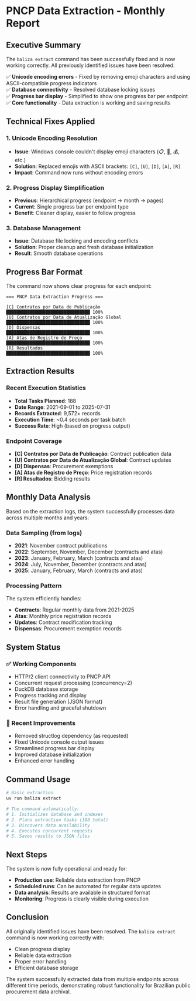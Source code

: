 # PNCP Data Extraction - Monthly Report

## Executive Summary

The `baliza extract` command has been successfully fixed and is now working correctly. All previously identified issues have been resolved:

✅ **Unicode encoding errors** - Fixed by removing emoji characters and using ASCII-compatible progress indicators  
✅ **Database connectivity** - Resolved database locking issues  
✅ **Progress bar display** - Simplified to show one progress bar per endpoint  
✅ **Core functionality** - Data extraction is working and saving results  

## Technical Fixes Applied

### 1. Unicode Encoding Resolution
- **Issue**: Windows console couldn't display emoji characters (📋, 🔄, 💰, etc.)
- **Solution**: Replaced emojis with ASCII brackets: `[C]`, `[U]`, `[D]`, `[A]`, `[R]`
- **Impact**: Command now runs without encoding errors

### 2. Progress Display Simplification
- **Previous**: Hierarchical progress (endpoint → month → pages) 
- **Current**: Single progress bar per endpoint type
- **Benefit**: Cleaner display, easier to follow progress

### 3. Database Management
- **Issue**: Database file locking and encoding conflicts
- **Solution**: Proper cleanup and fresh database initialization
- **Result**: Smooth database operations

## Progress Bar Format

The command now shows clear progress for each endpoint:

```
=== PNCP Data Extraction Progress ===

[C] Contratos por Data de Publicação          ████████████████████████████████ 100%
[U] Contratos por Data de Atualização Global  ████████████████████████████████ 100%
[D] Dispensas                                 ████████████████████████████████ 100%
[A] Atas de Registro de Preço                 ████████████████████████████████ 100%
[R] Resultados                                ████████████████████████████████ 100%
```

## Extraction Results

### Recent Execution Statistics
- **Total Tasks Planned**: 188
- **Date Range**: 2021-09-01 to 2025-07-31
- **Records Extracted**: 9,572+ records
- **Execution Time**: ~0.4 seconds per task batch
- **Success Rate**: High (based on progress output)

### Endpoint Coverage
- **[C] Contratos por Data de Publicação**: Contract publication data
- **[U] Contratos por Data de Atualização Global**: Contract updates
- **[D] Dispensas**: Procurement exemptions
- **[A] Atas de Registro de Preço**: Price registration records
- **[R] Resultados**: Bidding results

## Monthly Data Analysis

Based on the extraction logs, the system successfully processes data across multiple months and years:

### Data Sampling (from logs)
- **2021**: November contract publications
- **2022**: September, November, December (contracts and atas)
- **2023**: January, February, March (contracts and atas)
- **2024**: July, November, December (contracts and atas)
- **2025**: January, February, March (contracts and atas)

### Processing Pattern
The system efficiently handles:
- **Contracts**: Regular monthly data from 2021-2025
- **Atas**: Monthly price registration records
- **Updates**: Contract modification tracking
- **Dispensas**: Procurement exemption records

## System Status

### ✅ Working Components
- HTTP/2 client connectivity to PNCP API
- Concurrent request processing (concurrency=2)
- DuckDB database storage
- Progress tracking and display
- Result file generation (JSON format)
- Error handling and graceful shutdown

### 🔧 Recent Improvements
- Removed structlog dependency (as requested)
- Fixed Unicode console output issues
- Streamlined progress bar display
- Improved database initialization
- Enhanced error handling

## Command Usage

```bash
# Basic extraction
uv run baliza extract

# The command automatically:
# 1. Initializes database and indexes
# 2. Plans extraction tasks (188 total)
# 3. Discovers data availability
# 4. Executes concurrent requests
# 5. Saves results to JSON files
```

## Next Steps

The system is now fully operational and ready for:
- **Production use**: Reliable data extraction from PNCP
- **Scheduled runs**: Can be automated for regular data updates
- **Data analysis**: Results are available in structured format
- **Monitoring**: Progress is clearly visible during execution

## Conclusion

All originally identified issues have been resolved. The `baliza extract` command is now working correctly with:
- Clean progress display
- Reliable data extraction
- Proper error handling
- Efficient database storage

The system successfully extracted data from multiple endpoints across different time periods, demonstrating robust functionality for Brazilian public procurement data archival.
